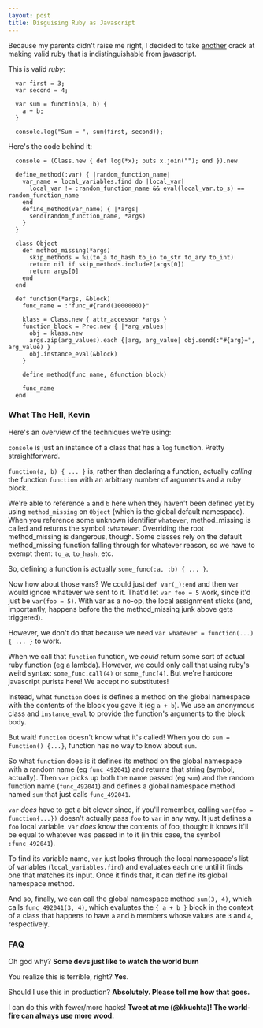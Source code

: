 ```yaml
---
layout: post
title: Disguising Ruby as Javascript
---
```


Because my parents didn't raise me right, I decided to take [another](/2016/05/js-in-ruby/) crack at making valid ruby that is indistinguishable from javascript.

<!--break-->

This is valid *ruby*:

```
  var first = 3;
  var second = 4;

  var sum = function(a, b) {
    a + b;
  }

  console.log("Sum = ", sum(first, second));
```

Here's the code behind it:

```
  console = (Class.new { def log(*x); puts x.join(""); end }).new

  define_method(:var) { |random_function_name|
    var_name = local_variables.find do |local_var|
      local_var != :random_function_name && eval(local_var.to_s) == random_function_name
    end
    define_method(var_name) { |*args|
      send(random_function_name, *args)
    }
  }

  class Object
    def method_missing(*args)
      skip_methods = %i(to_a to_hash to_io to_str to_ary to_int)
      return nil if skip_methods.include?(args[0])
      return args[0]
    end
  end

  def function(*args, &block)
    func_name = :"func_#{rand(1000000)}"

    klass = Class.new { attr_accessor *args }
    function_block = Proc.new { |*arg_values|
      obj = klass.new
      args.zip(arg_values).each {|arg, arg_value| obj.send(:"#{arg}=", arg_value) }
      obj.instance_eval(&block)
    }

    define_method(func_name, &function_block)

    func_name
  end
```

### What The Hell, Kevin

Here's an overview of the techniques we're using:

`console` is just an instance of a class that has a `log` function.  Pretty straightforward.

`function(a, b) { ... }` is, rather than declaring a function, actually *calling* the function `function` with an arbitrary number of arguments and a ruby block.

We're able to reference `a` and `b` here when they haven't been defined yet by using `method_missing` on `Object` (which is the global default namespace).  When you reference some unknown identifier `whatever`, method_missing is called and returns the symbol `:whatever`.  Overriding the root method_missing is dangerous, though.  Some classes rely on the default method_missing function falling through for whatever reason, so we have to exempt them: `to_a`, `to_hash`, etc.

So, defining a function is actually `some_func(:a, :b) { ... }`.

Now how about those vars?  We could just `def var(_);end` and then var would ignore whatever we sent to it.  That'd let `var foo = 5` work, since it'd just be `var(foo = 5)`.  With var as a no-op, the local assignment sticks (and, importantly, happens before the the method_missing junk above gets triggered).

However, we don't do that because we need `var whatever = function(...) { ... }` to work.

When we call that `function` function, we _could_ return some sort of actual ruby function (eg a lambda).  However, we could only call that using ruby's weird syntax: `some_func.call(4)` or `some_func[4]`.  But we're hardcore javascript purists here!  We accept no substitutes!

Instead, what `function` does is defines a method on the global namespace with the contents of the block you gave it (eg `a + b`).  We use an anonymous class and `instance_eval` to provide the function's arguments to the block body.

But wait!  `function` doesn't know what it's called!  When you do `sum = function() {...}`, function has no way to know about `sum`.

So what `function` does is it defines its method on the global namespace with a random name (eg `func_492041`) and returns that string (symbol, actually).  Then `var` picks up both the name passed (eg `sum`) and the random function name (`func_492041`) and defines a global namespace method named `sum` that just calls `func_492041`.

`var` *does* have to get a bit clever since, if you'll remember, calling `var(foo = function{...})` doesn't actually pass `foo` to `var` in any way.  It just defines a `foo` local variable.  `var` *does* know the contents of foo, though: it knows it'll be equal to whatever was passed in to it (in this case, the symbol `:func_492041`).

To find its variable name, `var` just looks through the local namespace's list of variables (`local_variables.find`) and evaluates each one until it finds one that matches its input.  Once it finds that, it can define its global namespace method.

And so, finally, we can call the global namespace method `sum(3, 4)`, which calls `func_492041(3, 4)`, which evaluates the `{ a + b }` block in the context of a class that happens to have `a` and `b` members whose values are `3` and `4`, respectively.

### FAQ

Oh god why?  **Some devs just like to watch the world burn**

You realize this is terrible, right?  **Yes.**

Should I use this in production?  **Absolutely.  Please tell me how that goes.**

I can do this with fewer/more hacks! **Tweet at me (@kkuchta)!  The world-fire can always use more wood.**

